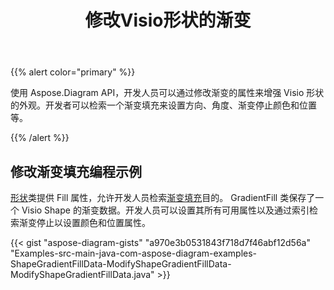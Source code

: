 ﻿---
title: 修改Visio形状的渐变
type: docs
weight: 10
url: /zh/java/modify-the-gradient-of-a-visio-shape/
---
{{% alert color="primary" %}} 

使用 Aspose.Diagram API，开发人员可以通过修改渐变的属性来增强 Visio 形状的外观。开发者可以检索一个渐变填充来设置方向、角度、渐变停止颜色和位置等。

{{% /alert %}} 
## **修改渐变填充编程示例**
[形状](https://reference.aspose.com/diagram/java/com.aspose.diagram/shape)类提供 Fill 属性，允许开发人员检索[渐变填充](https://reference.aspose.com/diagram/java/com.aspose.diagram/gradientfill)目的。 GradientFill 类保存了一个 Visio Shape 的渐变数据。开发人员可以设置其所有可用属性以及通过索引检索渐变停止以设置颜色和位置属性。

{{< gist "aspose-diagram-gists" "a970e3b0531843f718d7f46abf12d56a" "Examples-src-main-java-com-aspose-diagram-examples-ShapeGradientFillData-ModifyShapeGradientFillData-ModifyShapeGradientFillData.java" >}}
